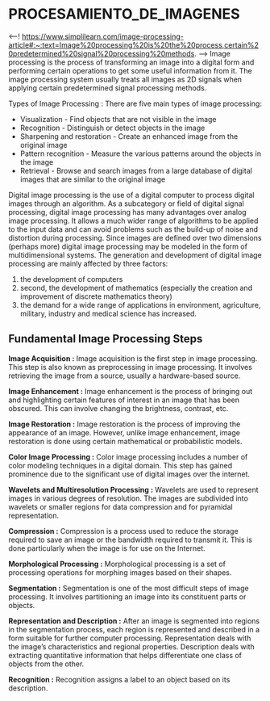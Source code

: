 # PROCESAMIENTO_DE_IMAGENES
<--! https://www.simplilearn.com/image-processing-article#:~:text=Image%20processing%20is%20the%20process,certain%20predetermined%20signal%20processing%20methods. -->
Image processing is the process of transforming an image into a digital form and performing certain operations to get some useful information from it. The image processing system usually treats all images as 2D signals when applying certain predetermined signal processing methods.

Types of Image Processing : There are five main types of image processing:
* Visualization - Find objects that are not visible in the image
* Recognition - Distinguish or detect objects in the image
* Sharpening and restoration - Create an enhanced image from the original image
* Pattern recognition - Measure the various patterns around the objects in the image
* Retrieval - Browse and search images from a large database of digital images that are similar to the original image

Digital image processing is the use of a digital computer to process digital images through an algorithm. As a subcategory or field of digital signal processing, digital image processing has many advantages over analog image processing. It allows a much wider range of algorithms to be applied to the input data and can avoid problems such as the build-up of noise and distortion during processing. Since images are defined over two dimensions (perhaps more) digital image processing may be modeled in the form of multidimensional systems. 
The generation and development of digital image processing are mainly affected by three factors: 
1. the development of computers
2.  second, the development of mathematics (especially the creation and improvement of discrete mathematics theory)
3. the demand for a wide range of applications in environment, agriculture, military, industry and medical science has increased.

## Fundamental Image Processing Steps
**Image Acquisition :** Image acquisition is the first step in image processing. This step is also known as preprocessing in image processing. It involves retrieving the image from a source, usually a hardware-based source.

**Image Enhancement :** Image enhancement is the process of bringing out and highlighting certain features of interest in an image that has been obscured. This can involve changing the brightness, contrast, etc.

**Image Restoration :** Image restoration is the process of improving the appearance of an image. However, unlike image enhancement, image restoration is done using certain mathematical or probabilistic models.

**Color Image Processing :** Color image processing includes a number of color modeling techniques in a digital domain. This step has gained prominence due to the significant use of digital images over the internet.

**Wavelets and Multiresolution Processing :** Wavelets are used to represent images in various degrees of resolution. The images are subdivided into wavelets or smaller regions for data compression and for pyramidal representation.

**Compression :** Compression is a process used to reduce the storage required to save an image or the bandwidth required to transmit it. This is done particularly when the image is for use on the Internet.

**Morphological Processing :** Morphological processing is a set of processing operations for morphing images based on their shapes.

**Segmentation :** Segmentation is one of the most difficult steps of image processing. It involves partitioning an image into its constituent parts or objects. 

**Representation and Description :** After an image is segmented into regions in the segmentation process, each region is represented and described in a form suitable for further computer processing. Representation deals with the image’s characteristics and regional properties. Description deals with extracting quantitative information that helps differentiate one class of objects from the other.

**Recognition :** Recognition assigns a label to an object based on its description.

